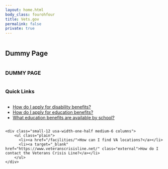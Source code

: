 ```yaml
---
layout: home.html
body_class: fourohfour
title: Vets.gov
permalink: false
private: true
---
```


<!--Question: What is the purpose of the `/dummy-placeholder.html` page?-->

<!--Answer: It is for content team so they can write a page where the target doesn’t exist yet without the link checker freaking out. Having a single file made it easy to search for all occurrences before going to prod.-->

<div class="main home" role="main">
  <div class="splash">
    <div class="row">
      <div class="small-12 columns">
        <div class="pitch">
          <h2 class="tagline"><span>Dummy Page</span></h2>
        </div>
      </div>
    </div>
  </div>

  <div class="section main-menu">
    <div class="row">
      <div class="small-12 columns">
        <h3>DUMMY PAGE</h3>
      </div>
    </div>
  </div>

<div class="section">
  <div class="row">
    <div class="small-12 columns">
      <h3 class="alternate">Quick Links</h3>
    </div>
  </div>
  <div class="row">
    <div class="small-12 usa-width-one-half medium-6 columns">
      <ul class="plain">
        <li>
          <a href="/disability/how-to-file-claim/">How do I apply for disability benefits?</a>
        </li>
        <li>
          <a href="/education/how-to-apply/">How do I apply for education benefits?</a>
        </li>
        <li>
          <a href="/gi-bill-comparison-tool">What education benefits are available by school?</a>
        </li>
      </ul>
    </div>

    <div class="small-12 usa-width-one-half medium-6 columns">
        <ul class="plain">
          <li><a href="/facilities/">How can I find VA locations?</a></li>
          <li><a target="_blank" href="https://www.veteranscrisisline.net/" class="external">How do I contact the Veterans Crisis Line?</a></li>
        </ul>
    </div>
  </div>
</div>
